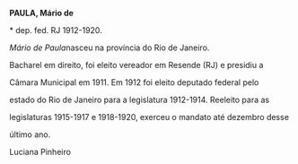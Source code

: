 **PAULA, Mário de**



\* dep. fed. RJ 1912-1920.



*Mário de Paula*nasceu na província do Rio de Janeiro.



Bacharel em direito, foi eleito vereador em Resende (RJ) e presidiu a

Câmara Municipal em 1911. Em 1912 foi eleito deputado federal pelo

estado do Rio de Janeiro para a legislatura 1912-1914. Reeleito para as

legislaturas 1915-1917 e 1918-1920, exerceu o mandato até dezembro desse

último ano.



Luciana Pinheiro




